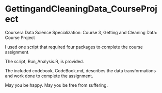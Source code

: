 # GettingandCleaningData_CourseProject
Coursera Data Science Specialization:  Course 3, Getting and Cleaning Data:  Course Project

I used one script that required four packages to complete the course assignment.

The script, Run_Analysis.R, is provided.  

The included codebook, CodeBook.md, describes the data transformations and work done to complete the assignment.  

May you be happy.  May you be free from suffering.
